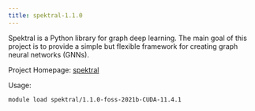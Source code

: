 ```yaml
---
title: spektral-1.1.0
---
```

Spektral is a Python library for graph deep learning. The main goal of this
 project is to provide a simple but flexible framework for creating graph neural networks (GNNs).

Project Homepage: [spektral](https://github.com/danielegrattarola/spektral)

Usage:
```
module load spektral/1.1.0-foss-2021b-CUDA-11.4.1
```
